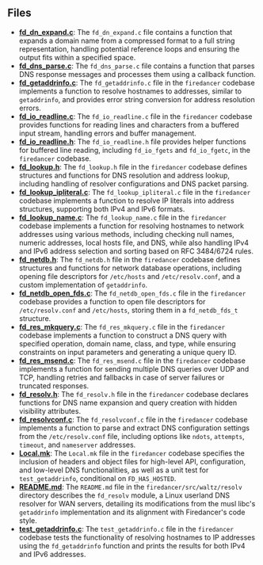 
## Files
- **[fd_dn_expand.c](resolv/fd_dn_expand.c.driver.md)**: The `fd_dn_expand.c` file contains a function that expands a domain name from a compressed format to a full string representation, handling potential reference loops and ensuring the output fits within a specified space.
- **[fd_dns_parse.c](resolv/fd_dns_parse.c.driver.md)**: The `fd_dns_parse.c` file contains a function that parses DNS response messages and processes them using a callback function.
- **[fd_getaddrinfo.c](resolv/fd_getaddrinfo.c.driver.md)**: The `fd_getaddrinfo.c` file in the `firedancer` codebase implements a function to resolve hostnames to addresses, similar to `getaddrinfo`, and provides error string conversion for address resolution errors.
- **[fd_io_readline.c](resolv/fd_io_readline.c.driver.md)**: The `fd_io_readline.c` file in the `firedancer` codebase provides functions for reading lines and characters from a buffered input stream, handling errors and buffer management.
- **[fd_io_readline.h](resolv/fd_io_readline.h.driver.md)**: The `fd_io_readline.h` file provides helper functions for buffered line reading, including `fd_io_fgets` and `fd_io_fgetc`, in the `firedancer` codebase.
- **[fd_lookup.h](resolv/fd_lookup.h.driver.md)**: The `fd_lookup.h` file in the `firedancer` codebase defines structures and functions for DNS resolution and address lookup, including handling of resolver configurations and DNS packet parsing.
- **[fd_lookup_ipliteral.c](resolv/fd_lookup_ipliteral.c.driver.md)**: The `fd_lookup_ipliteral.c` file in the `firedancer` codebase implements a function to resolve IP literals into address structures, supporting both IPv4 and IPv6 formats.
- **[fd_lookup_name.c](resolv/fd_lookup_name.c.driver.md)**: The `fd_lookup_name.c` file in the `firedancer` codebase implements a function for resolving hostnames to network addresses using various methods, including checking null names, numeric addresses, local hosts file, and DNS, while also handling IPv4 and IPv6 address selection and sorting based on RFC 3484/6724 rules.
- **[fd_netdb.h](resolv/fd_netdb.h.driver.md)**: The `fd_netdb.h` file in the `firedancer` codebase defines structures and functions for network database operations, including opening file descriptors for `/etc/hosts` and `/etc/resolv.conf`, and a custom implementation of `getaddrinfo`.
- **[fd_netdb_open_fds.c](resolv/fd_netdb_open_fds.c.driver.md)**: The `fd_netdb_open_fds.c` file in the `firedancer` codebase provides a function to open file descriptors for `/etc/resolv.conf` and `/etc/hosts`, storing them in a `fd_netdb_fds_t` structure.
- **[fd_res_mkquery.c](resolv/fd_res_mkquery.c.driver.md)**: The `fd_res_mkquery.c` file in the `firedancer` codebase implements a function to construct a DNS query with specified operation, domain name, class, and type, while ensuring constraints on input parameters and generating a unique query ID.
- **[fd_res_msend.c](resolv/fd_res_msend.c.driver.md)**: The `fd_res_msend.c` file in the `firedancer` codebase implements a function for sending multiple DNS queries over UDP and TCP, handling retries and fallbacks in case of server failures or truncated responses.
- **[fd_resolv.h](resolv/fd_resolv.h.driver.md)**: The `fd_resolv.h` file in the `firedancer` codebase declares functions for DNS name expansion and query creation with hidden visibility attributes.
- **[fd_resolvconf.c](resolv/fd_resolvconf.c.driver.md)**: The `fd_resolvconf.c` file in the `firedancer` codebase implements a function to parse and extract DNS configuration settings from the `/etc/resolv.conf` file, including options like `ndots`, `attempts`, `timeout`, and `nameserver` addresses.
- **[Local.mk](resolv/Local.mk.driver.md)**: The `Local.mk` file in the `firedancer` codebase specifies the inclusion of headers and object files for high-level API, configuration, and low-level DNS functionalities, as well as a unit test for `test_getaddrinfo`, conditional on `FD_HAS_HOSTED`.
- **[README.md](resolv/README.md.driver.md)**: The `README.md` file in the `firedancer/src/waltz/resolv` directory describes the `fd_resolv` module, a Linux userland DNS resolver for WAN servers, detailing its modifications from the musl libc's `getaddrinfo` implementation and its alignment with Firedancer's code style.
- **[test_getaddrinfo.c](resolv/test_getaddrinfo.c.driver.md)**: The `test_getaddrinfo.c` file in the `firedancer` codebase tests the functionality of resolving hostnames to IP addresses using the `fd_getaddrinfo` function and prints the results for both IPv4 and IPv6 addresses.

